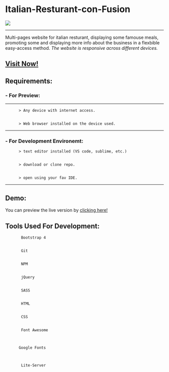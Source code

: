 # Italian-Resturant-con-Fusion 
![](img/logo.png)

---
Multi-pages website for italian resturant, displaying some famouse meals, promoting some and displaying more info about the business in a flexbible easy-access method.
*The website is responsive across different devices.*




## [Visit Now!](https://reverent-varahamihira-2dc065.netlify.com)



   ## Requirements:


  ### - For Preview:
   ---


          > Any device with internet access.


          > Web browser installed on the device used.

 ---

  ### - For Development Environemt:


          > text editor installed (VS code, sublime, etc.)


          > download or clone repo.


          > open using your fav IDE.

---
## Demo:


You can preview the live version by [clicking here!](https://reverent-varahamihira-2dc065.netlify.com)


## Tools Used For Development:


           Bootstrap 4 


           Git


           NPM


           jQuery


           SASS


           HTML


           CSS
           
           
           Font Awesome 



          Google Fonts



           Lite-Server
           
           

               
